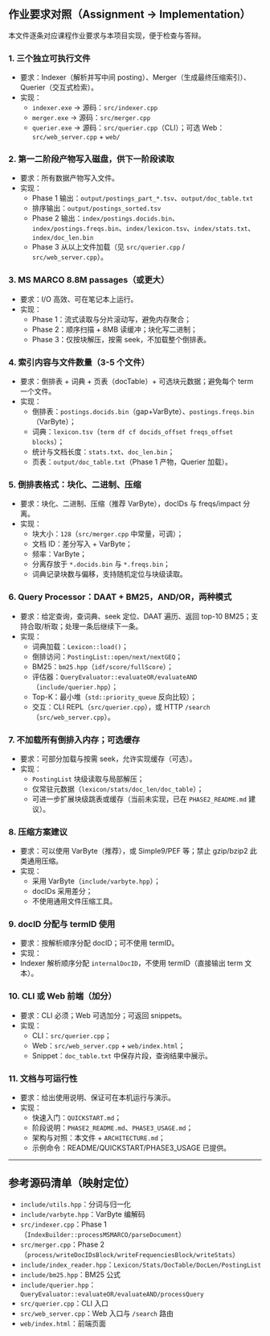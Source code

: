 ## 作业要求对照（Assignment → Implementation）

本文件逐条对应课程作业要求与本项目实现，便于检查与答辩。

### 1. 三个独立可执行文件
- 要求：Indexer（解析并写中间 posting）、Merger（生成最终压缩索引）、Querier（交互式检索）。
- 实现：
  - `indexer.exe` → 源码：`src/indexer.cpp`
  - `merger.exe` → 源码：`src/merger.cpp`
  - `querier.exe` → 源码：`src/querier.cpp`（CLI）；可选 Web：`src/web_server.cpp` + `web/`

### 2. 第一二阶段产物写入磁盘，供下一阶段读取
- 要求：所有数据产物写入文件。
- 实现：
  - Phase 1 输出：`output/postings_part_*.tsv`、`output/doc_table.txt`
  - 排序输出：`output/postings_sorted.tsv`
  - Phase 2 输出：`index/postings.docids.bin`、`index/postings.freqs.bin`、`index/lexicon.tsv`、`index/stats.txt`、`index/doc_len.bin`
  - Phase 3 从以上文件加载（见 `src/querier.cpp` / `src/web_server.cpp`）。

### 3. MS MARCO 8.8M passages（或更大）
- 要求：I/O 高效、可在笔记本上运行。
- 实现：
  - Phase 1：流式读取与分片滚动写，避免内存聚合；
  - Phase 2：顺序扫描 + 8MB 读缓冲；块化写二进制；
  - Phase 3：仅按块解压，按需 seek，不加载整个倒排表。

### 4. 索引内容与文件数量（3-5 个文件）
- 要求：倒排表 + 词典 + 页表（docTable）+ 可选块元数据；避免每个 term 一个文件。
- 实现：
  - 倒排表：`postings.docids.bin`（gap+VarByte）、`postings.freqs.bin`（VarByte）；
  - 词典：`lexicon.tsv`（`term df cf docids_offset freqs_offset blocks`）；
  - 统计与文档长度：`stats.txt`、`doc_len.bin`；
  - 页表：`output/doc_table.txt`（Phase 1 产物，Querier 加载）。

### 5. 倒排表格式：块化、二进制、压缩
- 要求：块化、二进制、压缩（推荐 VarByte），docIDs 与 freqs/impact 分离。
- 实现：
  - 块大小：`128`（`src/merger.cpp` 中常量，可调）；
  - 文档 ID：差分写入 + VarByte；
  - 频率：VarByte；
  - 分离存放于 `*.docids.bin` 与 `*.freqs.bin`；
  - 词典记录块数与偏移，支持随机定位与块级读取。

### 6. Query Processor：DAAT + BM25，AND/OR，两种模式
- 要求：给定查询，查词典、seek 定位、DAAT 遍历、返回 top-10 BM25；支持合取/析取；处理一条后继续下一条。
- 实现：
  - 词典加载：`Lexicon::load()`；
  - 倒排访问：`PostingList::open/next/nextGEQ`；
  - BM25：`bm25.hpp`（`idf/score/fullScore`）；
  - 评估器：`QueryEvaluator::evaluateOR/evaluateAND`（`include/querier.hpp`）；
  - Top-K：最小堆（`std::priority_queue` 反向比较）；
  - 交互：CLI REPL（`src/querier.cpp`），或 HTTP `/search`（`src/web_server.cpp`）。

### 7. 不加载所有倒排入内存；可选缓存
- 要求：可部分加载与按需 seek，允许实现缓存（可选）。
- 实现：
  - `PostingList` 块级读取与局部解压；
  - 仅常驻元数据（`lexicon/stats/doc_len/doc_table`）；
  - 可进一步扩展块级跳表或缓存（当前未实现，已在 `PHASE2_README.md` 建议）。

### 8. 压缩方案建议
- 要求：可以使用 VarByte（推荐），或 Simple9/PEF 等；禁止 gzip/bzip2 此类通用压缩。
- 实现：
  - 采用 VarByte（`include/varbyte.hpp`）；
  - docIDs 采用差分；
  - 不使用通用文件压缩工具。

### 9. docID 分配与 termID 使用
- 要求：按解析顺序分配 docID；可不使用 termID。
- 实现：
-  Indexer 解析顺序分配 `internalDocID`，不使用 termID（直接输出 term 文本）。

### 10. CLI 或 Web 前端（加分）
- 要求：CLI 必须；Web 可选加分；可返回 snippets。
- 实现：
  - CLI：`src/querier.cpp`；
  - Web：`src/web_server.cpp` + `web/index.html`；
  - Snippet：`doc_table.txt` 中保存片段，查询结果中展示。

### 11. 文档与可运行性
- 要求：给出使用说明、保证可在本机运行与演示。
- 实现：
  - 快速入门：`QUICKSTART.md`；
  - 阶段说明：`PHASE2_README.md`、`PHASE3_USAGE.md`；
  - 架构与对照：本文件 + `ARCHITECTURE.md`；
  - 示例命令：README/QUICKSTART/PHASE3_USAGE 已提供。

---

## 参考源码清单（映射定位）
- `include/utils.hpp`：分词与归一化
- `include/varbyte.hpp`：VarByte 编解码
- `src/indexer.cpp`：Phase 1（`IndexBuilder::processMSMARCO/parseDocument`）
- `src/merger.cpp`：Phase 2（`process/writeDocIDsBlock/writeFrequenciesBlock/writeStats`）
- `include/index_reader.hpp`：`Lexicon/Stats/DocTable/DocLen/PostingList`
- `include/bm25.hpp`：BM25 公式
- `include/querier.hpp`：`QueryEvaluator::evaluateOR/evaluateAND/processQuery`
- `src/querier.cpp`：CLI 入口
- `src/web_server.cpp`：Web 入口与 `/search` 路由
- `web/index.html`：前端页面



